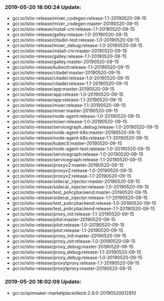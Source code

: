 ### 2019-05-20 18:00:24 Update:

- gcr.io/istio-release/mixer_codegen:release-1.1-20190520-09-15
- gcr.io/istio-release/mixer_codegen:master-20190520-09-15
- gcr.io/istio-release/install-cni:release-1.1-20190520-09-15
- gcr.io/istio-release/galley:release-1.0-20190520-09-15
- gcr.io/istio-release/citadel-test:release-1.0-20190520-09-15
- gcr.io/istio-release/mixer_debug:release-1.0-20190520-09-15
- gcr.io/istio-release/install-cni:master-20190520-09-15
- gcr.io/istio-release/galley:release-1.1-20190520-09-15
- gcr.io/istio-release/galley:master-20190520-09-15
- gcr.io/istio-release/kubectl:release-1.1-20190520-09-15
- gcr.io/istio-release/citadel:master-20190520-09-15
- gcr.io/istio-release/citadel:release-1.0-20190520-09-15
- gcr.io/istio-release/citadel:release-1.1-20190520-09-15
- gcr.io/istio-release/app:master-20190520-09-15
- gcr.io/istio-release/app:release-1.0-20190520-09-15
- gcr.io/istio-release/app:release-1.1-20190520-09-15
- gcr.io/istio-release/mixer:release-1.1-20190520-09-15
- gcr.io/istio-release/mixer:master-20190520-09-15
- gcr.io/istio-release/node-agent:release-1.0-20190520-09-15
- gcr.io/istio-release/mixer:release-1.0-20190520-09-15
- gcr.io/istio-release/servicegraph_debug:release-1.0-20190520-09-15
- gcr.io/istio-release/node-agent-k8s:master-20190520-09-15
- gcr.io/istio-release/node-agent-k8s:release-1.1-20190520-09-15
- gcr.io/istio-release/kubectl:master-20190520-09-15
- gcr.io/istio-release/node-agent-test:release-1.0-20190520-09-15
- gcr.io/istio-release/servicegraph:release-1.0-20190520-09-15
- gcr.io/istio-release/servicegraph:release-1.1-20190520-09-15
- gcr.io/istio-release/proxyv2:master-20190520-09-15
- gcr.io/istio-release/proxyv2:release-1.0-20190520-09-15
- gcr.io/istio-release/proxyv2:release-1.1-20190520-09-15
- gcr.io/istio-release/sidecar_injector:master-20190520-09-15
- gcr.io/istio-release/sidecar_injector:release-1.0-20190520-09-15
- gcr.io/istio-release/test_policybackend:master-20190520-09-15
- gcr.io/istio-release/sidecar_injector:release-1.1-20190520-09-15
- gcr.io/istio-release/test_policybackend:release-1.0-20190520-09-15
- gcr.io/istio-release/test_policybackend:release-1.1-20190520-09-15
- gcr.io/istio-release/proxy_init:release-1.1-20190520-09-15
- gcr.io/istio-release/pilot:master-20190520-09-15
- gcr.io/istio-release/pilot:release-1.0-20190520-09-15
- gcr.io/istio-release/pilot:release-1.1-20190520-09-15
- gcr.io/istio-release/proxy_init:master-20190520-09-15
- gcr.io/istio-release/proxy_init:release-1.0-20190520-09-15
- gcr.io/istio-release/proxy_debug:master-20190520-09-15
- gcr.io/istio-release/proxy_debug:release-1.1-20190520-09-15
- gcr.io/istio-release/proxy_debug:release-1.0-20190520-09-15
- gcr.io/istio-release/proxytproxy:release-1.1-20190520-09-15
- gcr.io/istio-release/proxytproxy:master-20190520-09-15
### 2019-05-20 18:02:09 Update:

- gcr.io/spinnaker-marketplace/deck:2.9.0-20190520012810
